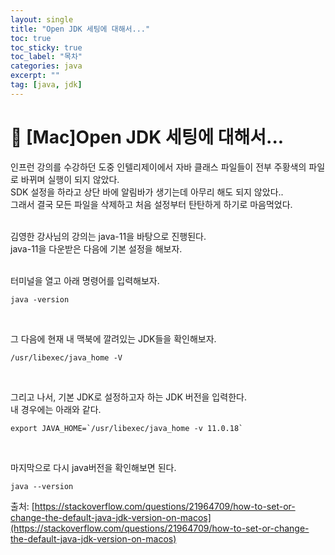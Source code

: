 ```yaml
---
layout: single
title: "Open JDK 세팅에 대해서..."
toc: true
toc_sticky: true
toc_label: "목차"
categories: java
excerpt: ""
tag: [java, jdk]
---
```


# 📘 [Mac]Open JDK 세팅에 대해서...
인프런 강의를 수강하던 도중 인텔리제이에서 자바 클래스 파일들이 전부 주황색의 파일로 바뀌며 실행이 되지 않았다.  
SDK 설정을 하라고 상단 바에 알림바가 생기는데 아무리 해도 되지 않았다..  
그래서 결국 모든 파일을 삭제하고 처음 설정부터 탄탄하게 하기로 마음먹었다.  
<br>

김영한 강사님의 강의는 java-11을 바탕으로 진행된다.  
java-11을 다운받은 다음에 기본 설정을 해보자.  
<br>

터미널을 열고 아래 명령어를 입력해보자.  
```  
java -version
```  
<br>

그 다음에 현재 내 맥북에 깔려있는 JDK들을 확인해보자.  
```
/usr/libexec/java_home -V
```
<br>

그리고 나서, 기본 JDK로 설정하고자 하는 JDK 버전을 입력한다.  
내 경우에는 아래와 같다.  
```
export JAVA_HOME=`/usr/libexec/java_home -v 11.0.18` 
```
<br>

마지막으로 다시 java버전을 확인해보면 된다.  
```
java --version
```

출처: [https://stackoverflow.com/questions/21964709/how-to-set-or-change-the-default-java-jdk-version-on-macos](https://stackoverflow.com/questions/21964709/how-to-set-or-change-the-default-java-jdk-version-on-macos)
